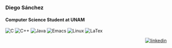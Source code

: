 ### Diego Sánchez
#### Computer Science Student at UNAM

![C](https://img.shields.io/badge/-%20C?style=flat&logo=C&logoColor=white&label=C&labelColor=%232D2D2D&color=%232D2D2D)
![C++](https://img.shields.io/badge/-%20C%2B%2B?style=flat&logo=C%2B%2B&logoColor=white&label=C%2B%2B&labelColor=%232d2d2d&color=%232D2D2D)
![Java](https://img.shields.io/badge/-%20C%2B%2B?style=flat&logo=openjdk&logoColor=white&label=Java&labelColor=%232d2d2d&color=%232D2D2D)
![Emacs](https://img.shields.io/badge/-%20emacs?style=flat&logo=gnuemacs&logoColor=white&label=Emacs&labelColor=%232d2d2d&color=%232D2D2D)
![Linux](https://img.shields.io/badge/-%20linux?style=flat&logo=Linux&logoColor=white&label=Linux&labelColor=%232d2d2d&color=%232D2D2D)
![LaTex](https://img.shields.io/badge/-%20LaTex%20-%20LaTex?style=flat&logo=latex&color=%232d2d2d)

<p align="right">
  <a href="https://www.linkedin.com/in/diego-ssc/" target="blank"><img src="https://img.shields.io/badge/LinkedIn-0077B5?style=for-the-badge&logo=linkedin&logoColor=white" alt="linkedin"/></a> 
</p>  



<!--
**diego-ssc/diego-ssc** is a ✨ _special_ ✨ repository because its `README.md` (this file) appears on your GitHub profile.

Here are some ideas to get you started:

- 🔭 I’m currently working on ...
- 🌱 I’m currently learning ...
- 👯 I’m looking to collaborate on ...
- 🤔 I’m looking for help with ...
- 💬 Ask me about ...
- 📫 How to reach me: ...
- 😄 Pronouns: ...
- ⚡ Fun fact: ...
-->
